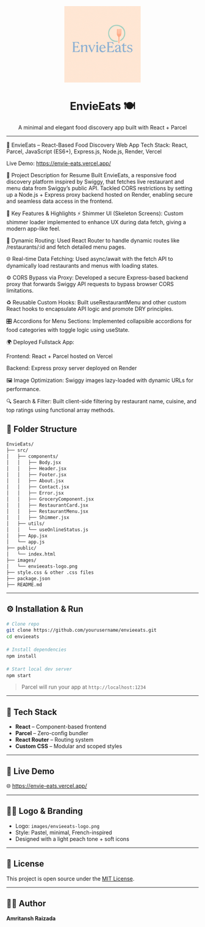 
<p align="center">
  <img src="images/EnvieEats.png" alt="EnvieEats Logo" width="200"/>
</p>

<h1 align="center">EnvieEats 🍽️</h1>
<p align="center">A minimal and elegant food discovery app built with React + Parcel</p>

---

💼 EnvieEats – React-Based Food Discovery Web App
Tech Stack: React, Parcel, JavaScript (ES6+), Express.js, Node.js, Render, Vercel

Live Demo: https://envie-eats.vercel.app/

🧠 Project Description for Resume
Built EnvieEats, a responsive food discovery platform inspired by Swiggy, that fetches live restaurant and menu data from Swiggy’s public API. Tackled CORS restrictions by setting up a Node.js + Express proxy backend hosted on Render, enabling secure and seamless data access in the frontend.

🔧 Key Features & Highlights
⚡ Shimmer UI (Skeleton Screens): Custom shimmer loader implemented to enhance UX during data fetch, giving a modern app-like feel.

🔄 Dynamic Routing: Used React Router to handle dynamic routes like /restaurants/:id and fetch detailed menu pages.

🌐 Real-time Data Fetching: Used async/await with the fetch API to dynamically load restaurants and menus with loading states.

⚙️ CORS Bypass via Proxy: Developed a secure Express-based backend proxy that forwards Swiggy API requests to bypass browser CORS limitations.

♻️ Reusable Custom Hooks: Built useRestaurantMenu and other custom React hooks to encapsulate API logic and promote DRY principles.

🎛️ Accordions for Menu Sections: Implemented collapsible accordions for food categories with toggle logic using useState.

🌍 Deployed Fullstack App:

Frontend: React + Parcel hosted on Vercel

Backend: Express proxy server deployed on Render

🖼️ Image Optimization: Swiggy images lazy-loaded with dynamic URLs for performance.

🔍 Search & Filter: Built client-side filtering by restaurant name, cuisine, and top ratings using functional array methods.

## 📁 Folder Structure

```
EnvieEats/
├── src/
│   ├── components/
│   │   ├── Body.jsx
│   │   ├── Header.jsx
│   │   ├── Footer.jsx
│   │   ├── About.jsx
│   │   ├── Contact.jsx
│   │   ├── Error.jsx
│   │   ├── GroceryComponent.jsx
│   │   ├── RestaurantCard.jsx
│   │   ├── RestaurantMenu.jsx
│   │   ├── Shimmer.jsx
│   ├── utils/
│   │   └── useOnlineStatus.js
│   ├── App.jsx
│   └── app.js
├── public/
│   └── index.html
├── images/
│   └── envieeats-logo.png
├── style.css & other .css files
├── package.json
├── README.md
```

---

## ⚙️ Installation & Run

```bash
# Clone repo
git clone https://github.com/yourusername/envieeats.git
cd envieeats

# Install dependencies
npm install

# Start local dev server
npm start
```

> Parcel will run your app at `http://localhost:1234`

---

## 🌈 Tech Stack

- **React** – Component-based frontend
- **Parcel** – Zero-config bundler
- **React Router** – Routing system
- **Custom CSS** – Modular and scoped styles

---

## 🔗 Live Demo

🌐 https://envie-eats.vercel.app/

---

## 🧑‍🎨 Logo & Branding

- Logo: `images/envieeats-logo.png`
- Style: Pastel, minimal, French-inspired
- Designed with a light peach tone + soft icons

---

## 📄 License

This project is open source under the [MIT License](LICENSE).

---

## 🧑‍💻 Author

**Amritansh Raizada**  

